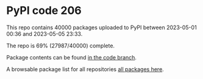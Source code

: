 # PyPI code 206

This repo contains 40000 packages uploaded to PyPI between 
2023-05-01 00:36 and 2023-05-05 23:33.

The repo is 69% (27987/40000) complete.

Package contents can be found [in the code branch](https://github.com/pypi-data/pypi-mirror-206/tree/code/packages).

A browsable package list for all repositories [all packages here](https://pypi-data.github.io/website/repositories/pypi-mirror-206).


